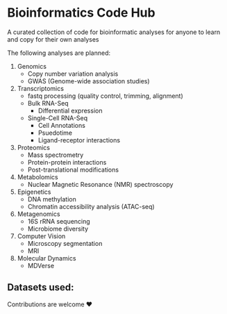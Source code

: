 # Bioinformatics Code Hub
A curated collection of code for bioinformatic analyses for anyone to learn and copy for their own analyses

The following analyses are planned:
1. Genomics
   - Copy number variation analysis
   - GWAS (Genome-wide association studies)
2. Transcriptomics
   - fastq processing (quality control, trimming, alignment)
   - Bulk RNA-Seq
     - Differential expression
   - Single-Cell RNA-Seq
     - Cell Annotations
     - Psuedotime
     - Ligand-receptor interactions
3. Proteomics
   - Mass spectrometry 
   - Protein-protein interactions
   - Post-translational modifications
4. Metabolomics
   - Nuclear Magnetic Resonance (NMR) spectroscopy
5. Epigenetics
   - DNA methylation
   - Chromatin accessibility analysis (ATAC-seq)
6. Metagenomics
   - 16S rRNA sequencing
   - Microbiome diversity
7. Computer Vision
   - Microscopy segmentation
   - MRI
8. Molecular Dynamics
   - MDVerse

Datasets used:
 -
 

Contributions are welcome ❤️